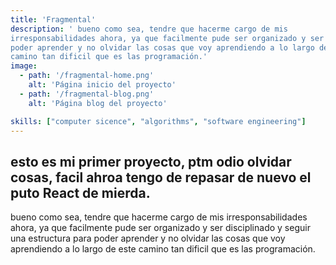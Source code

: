```yaml
---
title: 'Fragmental'
description: ' bueno como sea, tendre que hacerme cargo de mis
irresponsabilidades ahora, ya que facilmente pude ser organizado y ser para
poder aprender y no olvidar las cosas que voy aprendiendo a lo largo de este
camino tan dificil que es las programación.'
image:
  - path: '/fragmental-home.png'
    alt: 'Página inicio del proyecto'
  - path: '/fragmental-blog.png'
    alt: 'Página blog del proyecto'

skills: ["computer sicence", "algorithms", "software engineering"]
---
```


## esto es mi primer proyecto, ptm odio olvidar cosas, facil ahroa tengo de repasar de nuevo el puto React de mierda.

bueno como sea, tendre que hacerme cargo de mis irresponsabilidades ahora, ya
que facilmente pude ser organizado y ser disciplinado y seguir una estructura
para poder aprender y no olvidar las cosas que voy aprendiendo a lo largo de
este camino tan dificil que es las programación.